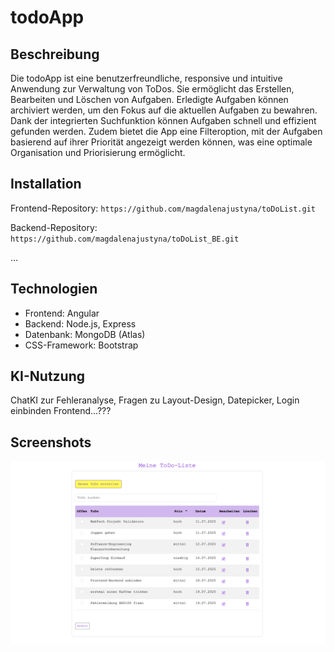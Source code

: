 # todoApp

## Beschreibung

Die todoApp ist eine benutzerfreundliche, responsive und intuitive Anwendung zur Verwaltung von ToDos. Sie ermöglicht das Erstellen, Bearbeiten und Löschen von Aufgaben. Erledigte Aufgaben können archiviert werden, um den Fokus auf die aktuellen Aufgaben zu bewahren. Dank der integrierten Suchfunktion können Aufgaben schnell und effizient gefunden werden. Zudem bietet die App eine Filteroption, mit der Aufgaben basierend auf ihrer Priorität angezeigt werden können, was eine optimale Organisation und Priorisierung ermöglicht.

## Installation

Frontend-Repository:
`https://github.com/magdalenajustyna/toDoList.git`

Backend-Repository:
`https://github.com/magdalenajustyna/toDoList_BE.git`

...

## Technologien

- Frontend: Angular
- Backend: Node.js, Express
- Datenbank: MongoDB (Atlas)
- CSS-Framework: Bootstrap

## KI-Nutzung

ChatKI zur Fehleranalyse, Fragen zu Layout-Design, Datepicker, Login einbinden Frontend...???

## Screenshots

![Screenshot1](./toDoApp/src/assets/images/screenshot1.png)
